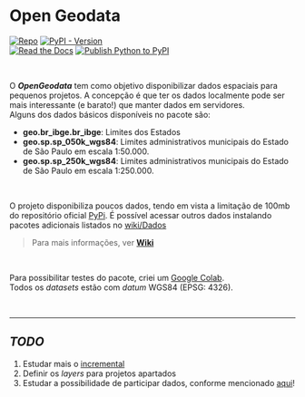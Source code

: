# Open Geodata

[![Repo](https://img.shields.io/badge/GitHub-repo-blue?logo=github&logoColor=f5f5f5)](https://github.com/michelmetran/open-geodata)
[![PyPI - Version](https://img.shields.io/pypi/v/open-geodata?logo=pypi&label=PyPI&color=blue)](https://pypi.org/project/open-geodata/)\
[![Read the Docs](https://img.shields.io/readthedocs/open-geodata?logo=ReadTheDocs&label=Read%20The%20Docs)](https://open-geodata.readthedocs.io/pt/latest/)
[![Publish Python to PyPI](https://github.com/michelmetran/open-geodata/actions/workflows/publish-to-pypipoetry.yml/badge.svg)](https://github.com/open-geodata/open-geodata/actions/workflows/publish-to-pypipoetry.yml)

<br>

O **_OpenGeodata_** tem como objetivo disponibilizar dados espaciais para pequenos projetos. A concepção é que ter os
dados localmente pode ser mais interessante (e barato!) que manter dados em servidores.\
Alguns dos dados básicos disponíveis no pacote são:

- **geo.br_ibge.br_ibge**: Limites dos Estados
- **geo.sp.sp_050k_wgs84**: Limites administrativos municipais do Estado de São Paulo em escala 1:50.000.
- **geo.sp.sp_250k_wgs84**: Limites administrativos municipais do Estado de São Paulo em escala 1:250.000.

<br>

O projeto disponibiliza poucos dados, tendo em vista a limitação de 100mb do repositório oficial [PyPi](https://pypi.org/). É possível
acessar outros dados instalando pacotes adicionais listados no [wiki/Dados](https://github.com/open-geodata/open-geodata/wiki/Dados)

> Para mais informações, ver [**Wiki**](https://github.com/open-geodata/open-geodata/wiki)

<br>

Para possibilitar testes do pacote, criei um [Google Colab](https://colab.research.google.com/drive/1s_w9t599OstJ0KS99NusH2EVGYa5twMh?usp=sharing).<br>
Todos os _datasets_ estão com _datum_ WGS84 (EPSG: 4326).

<br>

---

## _TODO_

1. Estudar mais o [incremental](https://github.com/twisted/incremental)
2. Definir os _layers_ para projetos apartados
3. Estudar a possibilidade de participar dados, conforme mencionado [aqui](https://dev.to/bowmanjd/easily-load-non-python-data-files-from-a-python-package-2e8g)!
